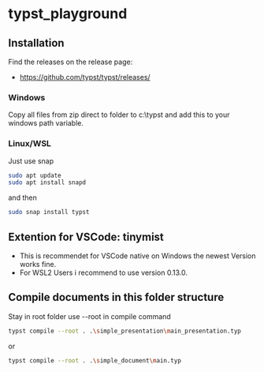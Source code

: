 # typst_playground


## Installation

Find the releases on the release page: 

- https://github.com/typst/typst/releases/


### Windows

Copy all files from zip direct to folder to c:\typst and add this to your windows path variable.

### Linux/WSL

Just use snap

```bash
sudo apt update
sudo apt install snapd
```

and then

```bash
sudo snap install typst
```

## Extention for VSCode: tinymist 

- This is recommendet for VSCode native on Windows the newest Version works fine.
- For WSL2 Users i recommend to use version 0.13.0. 


## Compile documents in this folder structure 

Stay in root folder use --root in compile command

```bash
typst compile --root . .\simple_presentation\main_presentation.typ
```
or 
```bash
typst compile --root . .\simple_document\main.typ
```
